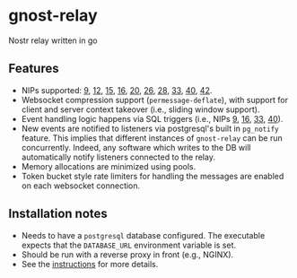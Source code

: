 # gnost-relay
Nostr relay written in go

## Features
- NIPs supported: [9][9], [12][12], [15][15], [16][16], [20][20], [26][26], [28][28], [33][33], [40][40], [42][42].
- Websocket compression support (`permessage-deflate`), with support for client and server context takeover (i.e., sliding window support).
- Event handling logic happens via SQL triggers (i.e., NIPs [9][9], [16][16], [33][33], [40][40]).
- New events are notified to listeners via postgresql's built in `pg_notify` feature. This implies that different instances of `gnost-relay` can be run concurrently. Indeed, any software which writes to the DB will automatically notify listeners connected to the relay.
- Memory allocations are minimized using pools.
- Token bucket style rate limiters for handling the messages are enabled on each websocket connection.

[9]: https://github.com/nostr-protocol/nips/blob/master/09.md
[12]: https://github.com/nostr-protocol/nips/blob/master/12.md
[15]: https://github.com/nostr-protocol/nips/blob/master/15.md
[16]: https://github.com/nostr-protocol/nips/blob/master/16.md
[20]: https://github.com/nostr-protocol/nips/blob/master/20.md
[26]: https://github.com/nostr-protocol/nips/blob/master/26.md
[28]: https://github.com/nostr-protocol/nips/blob/master/28.md
[33]: https://github.com/nostr-protocol/nips/blob/master/33.md
[40]: https://github.com/nostr-protocol/nips/blob/master/40.md
[42]: https://github.com/nostr-protocol/nips/blob/master/42.md

## Installation notes
- Needs to have a `postgresql` database configured. The executable expects that the `DATABASE_URL` environment variable is set.
- Should be run with a reverse proxy in front (e.g., NGINX).
- See the [instructions](INSTALL.md) for more details.
